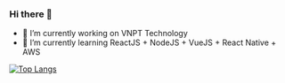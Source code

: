 ### Hi there 👋
- 🔭 I’m currently working on VNPT Technology
- 🌱 I’m currently learning ReactJS + NodeJS + VueJS + React Native + AWS

[![Top Langs](https://github-readme-stats.vercel.app/api/top-langs/?username=phamvanhieu3012&layout=compact&theme=radical)](https://github.com/anuraghazra/github-readme-stats)

<!--
**phamvanhieu3012/phamvanhieu3012** is a ✨ _special_ ✨ repository because its `README.md` (this file) appears on your GitHub profile.

Here are some ideas to get you started:

- 🔭 I’m currently working on Rikkeisoft
- 🌱 I’m currently learning ReactJS + NodeJS
- 👯 I’m looking to collaborate on ...
- 🤔 I’m looking for help with ...
- 💬 Ask me about ...
- 📫 How to reach me: ...
- 😄 Pronouns: ...
- ⚡ Fun fact: ...

[![My GitHub Language Stats](https://github-readme-stats.vercel.app/api/top-langs/?username=phamvanhieu3012&langs_count=5&theme=tokyonight)]()
[![My GitHub Stats](https://github-readme-stats.vercel.app/api/?username=phamvanhieu3012&count_private=true&theme=tokyonight&showicons=true)]()
-->
